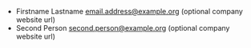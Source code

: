 - Firstname Lastname <email.address@example.org> (optional company website url)
- Second Person <second.person@example.org> (optional company website url)
